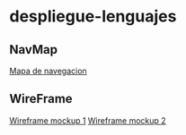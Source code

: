 # despliegue-lenguajes
## NavMap
[Mapa de navegacion](navmap.png)
## WireFrame
[Wireframe mockup 1](wireframe1.png)
[Wireframe mockup 2](wireframe2.png)